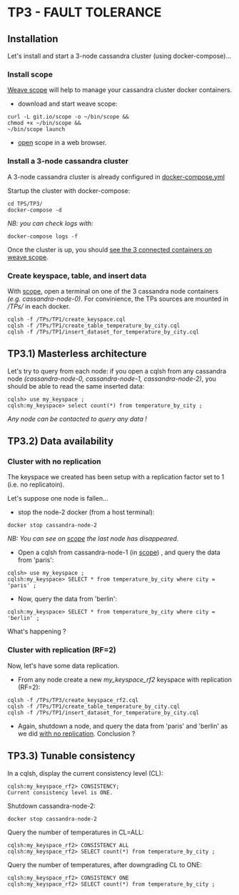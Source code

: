 TP3 - FAULT TOLERANCE
=====================

Installation
------------
Let's install and start a 3-node cassandra cluster (using docker-compose)...

### Install scope


[Weave scope](https://www.weave.works/oss/scope/) will help to manage your cassandra cluster docker containers.

* download and start weave scope:
```
curl -L git.io/scope -o ~/bin/scope &&
chmod +x ~/bin/scope &&
~/bin/scope launch
```

* [open](http://localhost:4040) scope in a web browser.

### Install a 3-node cassandra cluster

A 3-node cassandra cluster is already configured in [docker-compose.yml](docker-compose.yml)

Startup the cluster with docker-compose:
```
cd TPS/TP3/
docker-compose -d
```

_NB: you can check logs with:_
```
docker-compose logs -f
```
Once the cluster is up, you should [see the 3 connected containers on weave scope](http://localhost:4040).



### Create keyspace, table, and insert data

With [scope](http://localhost:4040), open a terminal on one of the 3 cassandra node containers _(e.g. cassandra-node-0)_. For convinience, the TPs sources are mounted in _/TPs/_ in each docker.
```
cqlsh -f /TPs/TP1/create_keyspace.cql
cqlsh -f /TPs/TP1/create_table_temperature_by_city.cql
cqlsh -f /TPs/TP1/insert_dataset_for_temperature_by_city.cql
```

TP3.1) Masterless architecture
------------------------------

Let's try to query from each node: if you open a cqlsh from any cassandra node _(cassandra-node-0, cassandra-node-1, cassandra-node-2)_, you should be able to read the same inserted data:
```
cqlsh> use my_keyspace ;
cqlsh:my_keyspace> select count(*) from temperature_by_city ;

```
*Any node can be contacted to query any data !*

TP3.2) Data availability
------------------------
### Cluster with no replication

The keyspace we created has been setup with a replication factor set to 1 (i.e. no replicatoin). 

Let's suppose one node is fallen...

* stop the node-2 docker (from a host terminal):
```
docker stop cassandra-node-2 
```
_NB: You can see on [scope](http://localhost:4040) the last node has disappeared._

* Open a cqlsh from cassandra-node-1 (in [scope](http://localhost:4040)) , and query the data from 'paris': 
```
cqlsh> use my_keyspace ;
cqlsh:my_keyspace> SELECT * from temperature_by_city where city = 'paris' ;
```
* Now,  query the data from 'berlin':
```
cqlsh:my_keyspace> SELECT * from temperature_by_city where city = 'berlin' ;
```
What's happening ?


### Cluster with replication (RF=2)
Now, let's have some data replication. 

* From any node create a new *my_keyspace_rf2* keyspace with replication (RF=2):
```
cqlsh -f /TPs/TP3/create_keyspace_rf2.cql
cqlsh -f /TPs/TP1/create_table_temperature_by_city.cql
cqlsh -f /TPs/TP1/insert_dataset_for_temperature_by_city.cql
```

* Again, shutdown a node, and query the data from 'paris' and 'berlin' as we did [with no replication](#user-content-cluster-with-no-replication). Conclusion ?


TP3.3) Tunable consistency
--------------------------
In a cqlsh, display the current consistency level (CL):
```
cqlsh:my_keyspace_rf2> CONSISTENCY;
Current consistency level is ONE.
```

Shutdown cassandra-node-2:
```
docker stop cassandra-node-2 
```

Query the number of temperatures in CL=ALL:
```
cqlsh:my_keyspace_rf2> CONSISTENCY ALL
cqlsh:my_keyspace_rf2> SELECT count(*) from temperature_by_city ;
```

Query the number of temperatures, after downgrading CL to ONE:
```
cqlsh:my_keyspace_rf2> CONSISTENCY ONE
cqlsh:my_keyspace_rf2> SELECT count(*) from temperature_by_city ;
```
